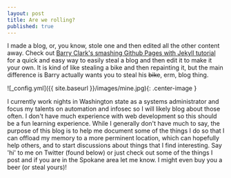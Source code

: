 ```yaml
---
layout: post
title: Are we rolling?
published: true
---
```


I made a blog, or, you know, stole one and then edited all the other content away.  Check out [Barry Clark's smashing Github Pages with Jekyll tutorial](https://www.smashingmagazine.com/2014/08/build-blog-jekyll-github-pages/) for a quick and easy way to easily steal a blog and then edit it to make it your own.  It is kind of like stealing a bike and then repainting it, but the main difference is Barry actually wants you to steal his ~~bike~~, erm, blog thing.

![_config.yml]({{ site.baseurl }}/images/mine.jpg){: .center-image }

I currently work nights in Washington state as a systems administrator and focus my talents on automation and infosec so I will likely blog about those often.  I don't have much experience with web development so this should be a fun learning experience.  While I generally don't have much to say, the purpose of this blog is to help me document some of the things I do so that I can offload my memory to a more perminent location, which can hopefully help others, and to start discussions about things that I find interesting.  Say 'hi' to me on Twitter (found below) or just check out some of the things I post and if you are in the Spokane area let me know. I might even buy you a beer (or steal yours)!